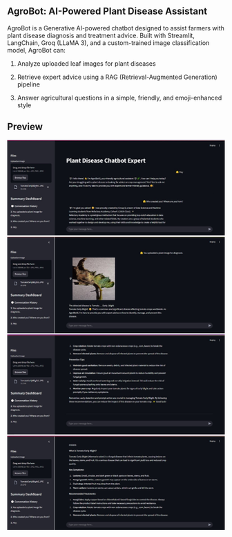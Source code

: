 ##  AgroBot: AI-Powered Plant Disease Assistant
AgroBot is a Generative AI-powered chatbot designed to assist farmers with plant disease diagnosis and treatment advice. Built with Streamlit, LangChain, Groq (LLaMA 3), and a custom-trained image classification model, AgroBot can:

1. Analyze uploaded leaf images for plant diseases

2. Retrieve expert advice using a RAG (Retrieval-Augmented Generation) pipeline

3. Answer agricultural questions in a simple, friendly, and emoji-enhanced style

## Preview


![Chatbot Screenshot](images/img2.JPG)
![Chatbot Screenshot](images/img1.JPG)
![Chatbot Screenshot](images/img3.JPG)
![Chatbot Screenshot](images/img4.JPG)
